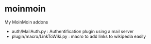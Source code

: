 moinmoin
========

My MoinMoin addons

* auth/MailAuth.py : Authentification plugin using a mail server
* plugin/macro/LinkToWiki.py : macro to add links to wikipedia easily
